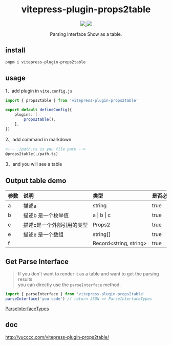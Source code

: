 <h1 align="center"> vitepress-plugin-props2table </h1>

<p align="center" >
<a  href="https://www.npmjs.com/package/vitepress-plugin-props2table" > 
 <img src="https://img.shields.io/npm/v/vitepress-plugin-props2table?color=a1b858"/> 
 </a>

<a  href="https://codecov.io/gh/yucccc/vitepress-plugin-props2table" > 
 <img src="https://codecov.io/gh/yucccc/vitepress-plugin-props2table/branch/main/graph/badge.svg?token=YTFYSEI46D"/> 
 </a>

</p>



<p align="center">Parsing interface Show as a table.</p>



## install

```bash
pnpm i vitepress-plugin-props2table
```

## usage

1、add plugin in `vite.config.js`

```typescript
import { props2table } from 'vitepress-plugin-props2table'

export default defineConfig({
    plugins: [
        props2table(),
    ],
})
```

2、add command in markdown

```markdown
<!-- ./path.ts is you file path -->
@props2table(./path.ts)
```


3、and you will see a table

<h2>Output table demo</h2>
<table><thead><tr><th style="white-space:nowrap;text-align:left;">参数</th><th style="white-space:nowrap;text-align:left;">说明</th><th style="white-space:nowrap;text-align:left;">类型</th><th style="white-space:nowrap;text-align:left;">是否必填</th><th style="white-space:nowrap;text-align:left;">可选值</th><th style="white-space:nowrap;text-align:left;">默认值</th></tr></thead><tbody><tr><td style="white-space:nowrap;text-align:left;">a</td><td style="white-space:nowrap;text-align:left;">描述a</td><td style="white-space:nowrap;text-align:left;">string</td><td style="white-space:nowrap;text-align:left;">true</td><td style="white-space:nowrap;text-align:left;"></td><td style="white-space:nowrap;text-align:left;">默认值是1</td></tr><tr><td style="white-space:nowrap;text-align:left;">b</td><td style="white-space:nowrap;text-align:left;">描述b 是一个枚举值</td><td style="white-space:nowrap;text-align:left;">a | b | c</td><td style="white-space:nowrap;text-align:left;">true</td><td style="white-space:nowrap;text-align:left;"></td><td style="white-space:nowrap;text-align:left;">默认值是a</td></tr><tr><td style="white-space:nowrap;text-align:left;">c</td><td style="white-space:nowrap;text-align:left;">描述c是一个外部引用的类型</td><td style="white-space:nowrap;text-align:left;">Props2</td><td style="white-space:nowrap;text-align:left;">true</td><td style="white-space:nowrap;text-align:left;"></td><td style="white-space:nowrap;text-align:left;"></td></tr><tr><td style="white-space:nowrap;text-align:left;">e</td><td style="white-space:nowrap;text-align:left;">描述e 是一个数组</td><td style="white-space:nowrap;text-align:left;">string[]</td><td style="white-space:nowrap;text-align:left;">true</td><td style="white-space:nowrap;text-align:left;"></td><td style="white-space:nowrap;text-align:left;"></td></tr><tr><td style="white-space:nowrap;text-align:left;">f</td><td style="white-space:nowrap;text-align:left;"></td><td style="white-space:nowrap;text-align:left;">Record&lt;string, string&gt;</td><td style="white-space:nowrap;text-align:left;">true</td><td style="white-space:nowrap;text-align:left;"></td><td style="white-space:nowrap;text-align:left;"></td></tr></tbody></table>

## Get Parse Interface

> If you don't want to render it as a table and want to get the parsing results  
> you can directly use the `parseInterface` method.

```typescript
import { parseInterface } from 'vitepress-plugin-props2table'
parseInterface('you code') // return JSON => ParseInterfaceTypes
```

[ParseInterfaceTypes](http://yucccc.com/vitepress-plugin-props2table/#parseinterfacetypes)

## doc

http://yucccc.com/vitepress-plugin-props2table/